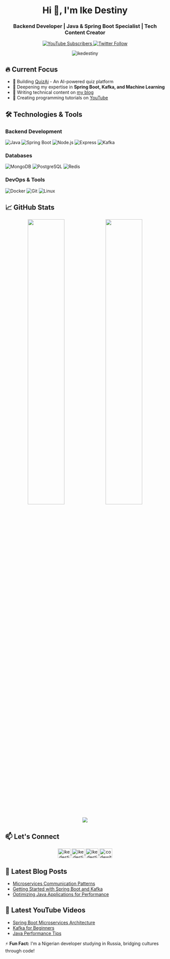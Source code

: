 <h1 align="center">Hi 👋, I'm Ike Destiny</h1>
<h3 align="center">Backend Developer | Java & Spring Boot Specialist | Tech Content Creator</h3>

<p align="center">
  <a href="https://youtube.com/@codewithdestiny?sub_confirmation=1" target="_blank">
    <img src="https://img.shields.io/youtube/channel/subscribers/UCakyRI0q9VoycUSLFPl3FzQ?label=Subscribe&style=social" alt="YouTube Subscribers"/>
  </a>
  <a href="https://twitter.com/ikedestiny_dev" target="_blank">
    <img src="https://img.shields.io/twitter/follow/ikedestiny_dev?style=social" alt="Twitter Follow"/>
  </a>
</p>

<p align="center"> <img src="https://komarev.com/ghpvc/?username=ikedestiny&label=Profile%20views&color=0e75b6&style=flat" alt="ikedestiny" /> </p>

## 🔥 Current Focus

- 🚀 Building [QuizAi](https://github.com/ikedestiny/QuizAiBackend) - An AI-powered quiz platform
- 🌱 Deepening my expertise in **Spring Boot, Kafka, and Machine Learning**
- 📝 Writing technical content on [my blog](https://ikedestiny.onrender.com/blogs)
- 🎥 Creating programming tutorials on [YouTube](https://www.youtube.com/@codewithdestiny)

## 🛠️ Technologies & Tools

### Backend Development
![Java](https://img.shields.io/badge/-Java-007396?logo=java&logoColor=white)
![Spring Boot](https://img.shields.io/badge/-Spring%20Boot-6DB33F?logo=spring&logoColor=white)
![Node.js](https://img.shields.io/badge/-Node.js-339933?logo=node.js&logoColor=white)
![Express](https://img.shields.io/badge/-Express-000000?logo=express&logoColor=white)
![Kafka](https://img.shields.io/badge/-Kafka-231F20?logo=apache-kafka&logoColor=white)

### Databases
![MongoDB](https://img.shields.io/badge/-MongoDB-47A248?logo=mongodb&logoColor=white)
![PostgreSQL](https://img.shields.io/badge/-PostgreSQL-336791?logo=postgresql&logoColor=white)
![Redis](https://img.shields.io/badge/-Redis-DC382D?logo=redis&logoColor=white)

### DevOps & Tools
![Docker](https://img.shields.io/badge/-Docker-2496ED?logo=docker&logoColor=white)
![Git](https://img.shields.io/badge/-Git-F05032?logo=git&logoColor=white)
![Linux](https://img.shields.io/badge/-Linux-FCC624?logo=linux&logoColor=black)

## 📈 GitHub Stats

<p align="center">
  <img width="48%" src="https://github-readme-stats.vercel.app/api?username=ikedestiny&show_icons=true&theme=radical&count_private=true" />
  <img width="48%" src="https://github-readme-stats.vercel.app/api/top-langs/?username=ikedestiny&layout=compact&theme=radical" />
</p>

<p align="center">
  <img src="https://github-readme-streak-stats.herokuapp.com/?user=ikedestiny&theme=radical" />
</p>

## 📫 Let's Connect

<p align="center">
  <a href="https://linkedin.com/in/ikedestiny" target="blank">
    <img align="center" src="https://raw.githubusercontent.com/rahuldkjain/github-profile-readme-generator/master/src/images/icons/Social/linked-in-alt.svg" alt="ikedestiny" height="30" width="40" />
  </a>
  <a href="https://twitter.com/ikedestiny_dev" target="blank">
    <img align="center" src="https://raw.githubusercontent.com/rahuldkjain/github-profile-readme-generator/master/src/images/icons/Social/twitter.svg" alt="ikedestiny_dev" height="30" width="40" />
  </a>
  <a href="https://instagram.com/ikedestiny.dev" target="blank">
    <img align="center" src="https://raw.githubusercontent.com/rahuldkjain/github-profile-readme-generator/master/src/images/icons/Social/instagram.svg" alt="ikedestiny.dev" height="30" width="40" />
  </a>
  <a href="https://www.youtube.com/codewithdestiny" target="blank">
    <img align="center" src="https://raw.githubusercontent.com/rahuldkjain/github-profile-readme-generator/master/src/images/icons/Social/youtube.svg" alt="codewithdestiny" height="30" width="40" />
  </a>
</p>

## 📝 Latest Blog Posts
<!-- BLOG-POST-LIST:START -->
- [Microservices Communication Patterns](https://ikedestiny.onrender.com/blogs/microservices-communication)
- [Getting Started with Spring Boot and Kafka](https://ikedestiny.onrender.com/blogs/spring-kafka)
- [Optimizing Java Applications for Performance](https://ikedestiny.onrender.com/blogs/java-optimization)
<!-- BLOG-POST-LIST:END -->

## 🎥 Latest YouTube Videos
<!-- YOUTUBE:START -->
- [Spring Boot Microservices Architecture](https://youtu.be/example1)
- [Kafka for Beginners](https://youtu.be/example2)
- [Java Performance Tips](https://youtu.be/example3)
<!-- YOUTUBE:END -->

⚡ **Fun Fact:** I'm a Nigerian developer studying in Russia, bridging cultures through code!
